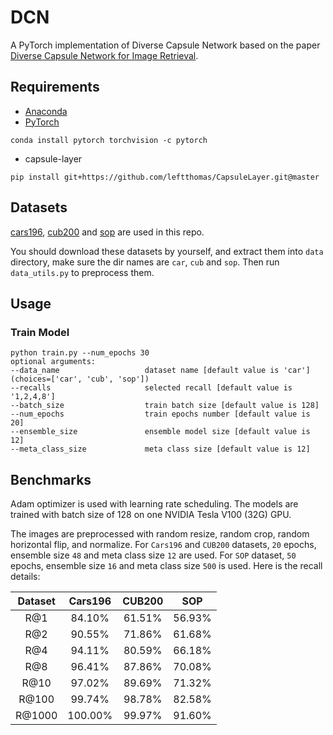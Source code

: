 # DCN
A PyTorch implementation of Diverse Capsule Network based on the paper [Diverse Capsule Network for Image Retrieval]().

## Requirements
- [Anaconda](https://www.anaconda.com/download/)
- [PyTorch](https://pytorch.org)
```
conda install pytorch torchvision -c pytorch
```
- capsule-layer
```
pip install git+https://github.com/leftthomas/CapsuleLayer.git@master
```

## Datasets
[cars196](http://ai.stanford.edu/~jkrause/cars/car_dataset.html), [cub200](http://www.vision.caltech.edu/visipedia/CUB-200-2011.html)
and [sop](http://cvgl.stanford.edu/projects/lifted_struct/) are used in this repo.

You should download these datasets by yourself, and extract them into `data` directory, make sure the dir names are 
`car`, `cub` and `sop`. Then run `data_utils.py` to preprocess them.

## Usage
### Train Model
```
python train.py --num_epochs 30
optional arguments:
--data_name                   dataset name [default value is 'car'](choices=['car', 'cub', 'sop'])
--recalls                     selected recall [default value is '1,2,4,8']
--batch_size                  train batch size [default value is 128]
--num_epochs                  train epochs number [default value is 20]
--ensemble_size               ensemble model size [default value is 12]
--meta_class_size             meta class size [default value is 12]
```

## Benchmarks
Adam optimizer is used with learning rate scheduling. The models are trained with batch size of 128 on one 
NVIDIA Tesla V100 (32G) GPU.

The images are preprocessed with random resize, random crop, random horizontal flip, and normalize. 
For `Cars196` and `CUB200` datasets, `20` epochs, ensemble size `48` and meta class size `12` are used. For `SOP` dataset,
`50` epochs, ensemble size `16` and meta class size `500` is used.
Here is the recall details:

<table>
  <thead>
    <tr>
      <th>Dataset</th>
      <th>Cars196</th>
      <th>CUB200</th>
      <th>SOP</th>
    </tr>
  </thead>
  <tbody>
    <tr>
      <td align="center">R@1</td>
      <td align="center">84.10%</td>
      <td align="center">61.51%</td>
      <td align="center">56.93%</td>
    </tr>
    <tr>
      <td align="center">R@2</td>
      <td align="center">90.55%</td>
      <td align="center">71.86%</td>
      <td align="center">61.68%</td>
    </tr>
    <tr>
      <td align="center">R@4</td>
      <td align="center">94.11%</td>
      <td align="center">80.59%</td>
      <td align="center">66.18%</td>
    </tr>
    <tr>
      <td align="center">R@8</td>
      <td align="center">96.41%</td>
      <td align="center">87.86%</td>
      <td align="center">70.08%</td>
    </tr>
    <tr>
      <td align="center">R@10</td>
      <td align="center">97.02%</td>
      <td align="center">89.69%</td>
      <td align="center">71.32%</td>
    </tr>
    <tr>
      <td align="center">R@100</td>
      <td align="center">99.74%</td>
      <td align="center">98.78%</td>
      <td align="center">82.58%</td>
    </tr>
    <tr>
      <td align="center">R@1000</td>
      <td align="center">100.00%</td>
      <td align="center">99.97%</td>
      <td align="center">91.60%</td>
    </tr>
  </tbody>
</table>


